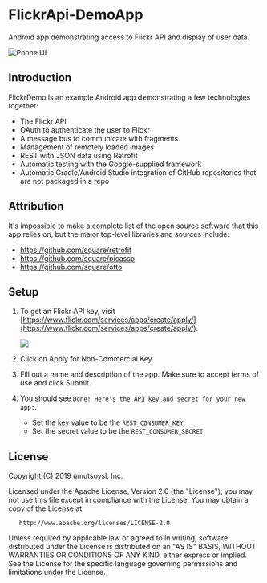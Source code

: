 # FlickrApi-DemoApp
Android app demonstrating access to Flickr API and display of user data

![Phone UI](ScreenShot/2.png=250x500)

Introduction
------------
FlickrDemo is an example Android app demonstrating a few technologies together:
  * The Flickr API
  * OAuth to authenticate the user to Flickr
  * A message bus to communicate with fragments
  * Management of remotely loaded images
  * REST with JSON data using Retrofit
  * Automatic testing with the Google-supplied framework
  * Automatic Gradle/Android Studio integration of GitHub repositories that are not packaged in a repo
  
  Attribution
------------
It's impossible to make a complete list of the open source software that this app relies on, but the major top-level libraries and sources include:
  * https://github.com/square/retrofit
  * https://github.com/square/picasso
  * https://github.com/square/otto
  
  
## Setup

1. To get an Flickr API key, visit [https://www.flickr.com/services/apps/create/apply/](https://www.flickr.com/services/apps/create/apply/).

   <img src="http://imgur.com/DmOhVPJ.png"/>

2. Click on Apply for Non-Commercial Key.

3. Fill out a name and description of the app.  Make sure to accept terms of use and click Submit.

4. You should see `Done! Here's the API key and secret for your new app:`.  
     * Set the key value to be the `REST_CONSUMER_KEY`.
     * Set the secret value to be the `REST_CONSUMER_SECRET`.
     
 License
------------
  Copyright (C) 2019 umutsoysl, Inc.
 
  Licensed under the Apache License, Version 2.0 (the "License");
  you may not use this file except in compliance with the License.
  You may obtain a copy of the License at
 
       http://www.apache.org/licenses/LICENSE-2.0
 
  Unless required by applicable law or agreed to in writing, software
  distributed under the License is distributed on an "AS IS" BASIS,
  WITHOUT WARRANTIES OR CONDITIONS OF ANY KIND, either express or implied.
  See the License for the specific language governing permissions and
  limitations under the License.
 
    

